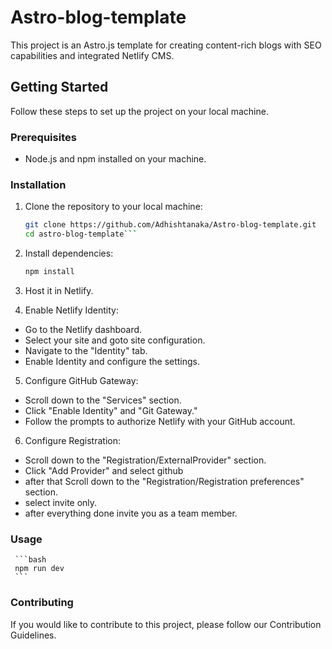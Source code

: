 # Astro-blog-template

This project is an Astro.js template for creating content-rich blogs with SEO capabilities and integrated Netlify CMS.

## Getting Started

Follow these steps to set up the project on your local machine.

### Prerequisites

- Node.js and npm installed on your machine.

### Installation

1. Clone the repository to your local machine:

   ```bash
   git clone https://github.com/Adhishtanaka/Astro-blog-template.git
   cd astro-blog-template```

2. Install dependencies:
     
     ```bash
     npm install
     ```
3. Host it in Netlify.

4. Enable Netlify Identity:

-  Go to the Netlify dashboard.
- Select your site and goto site configuration.
- Navigate to the "Identity" tab.
- Enable Identity and configure the settings.

5. Configure GitHub Gateway:

- Scroll down to the "Services" section.
- Click "Enable Identity" and "Git Gateway."
- Follow the prompts to authorize Netlify with your GitHub account.

6. Configure Registration:

- Scroll down to the "Registration/ExternalProvider" section.
- Click "Add Provider" and select github
- after that Scroll down to the "Registration/Registration preferences" section.
- select invite only.
- after everything done invite you as a team member.
### Usage

     ```bash
     npm run dev
     ```

### Contributing
If you would like to contribute to this project, please follow our Contribution Guidelines.

